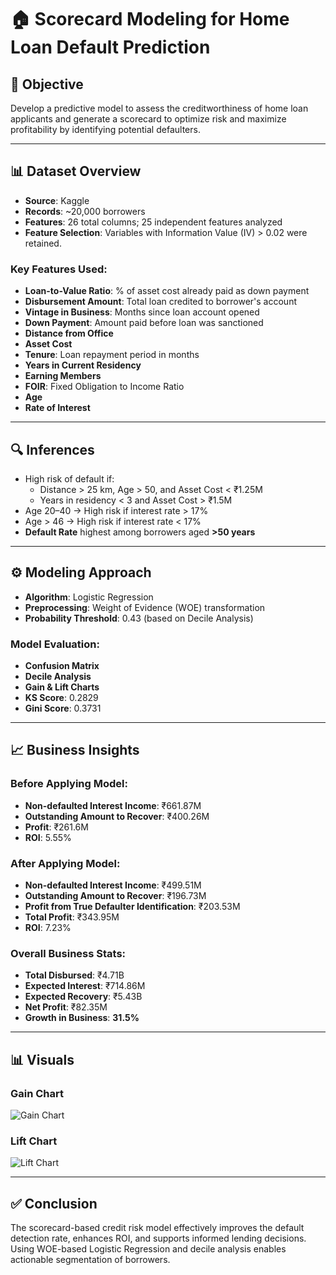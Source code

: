 # 🏠 Scorecard Modeling for Home Loan Default Prediction

## 📌 Objective

Develop a predictive model to assess the creditworthiness of home loan applicants and generate a scorecard to optimize risk and maximize profitability by identifying potential defaulters.

---

## 📊 Dataset Overview

- **Source**: Kaggle
- **Records**: ~20,000 borrowers
- **Features**: 26 total columns; 25 independent features analyzed
- **Feature Selection**: Variables with Information Value (IV) > 0.02 were retained.

### Key Features Used:
- **Loan-to-Value Ratio**: % of asset cost already paid as down payment
- **Disbursement Amount**: Total loan credited to borrower's account
- **Vintage in Business**: Months since loan account opened
- **Down Payment**: Amount paid before loan was sanctioned
- **Distance from Office**
- **Asset Cost**
- **Tenure**: Loan repayment period in months
- **Years in Current Residency**
- **Earning Members**
- **FOIR**: Fixed Obligation to Income Ratio
- **Age**
- **Rate of Interest**

---

## 🔍 Inferences

- High risk of default if:
  - Distance > 25 km, Age > 50, and Asset Cost < ₹1.25M
  - Years in residency < 3 and Asset Cost > ₹1.5M
- Age 20–40 → High risk if interest rate > 17%
- Age > 46 → High risk if interest rate < 17%
- **Default Rate** highest among borrowers aged **>50 years**

---

## ⚙️ Modeling Approach

- **Algorithm**: Logistic Regression
- **Preprocessing**: Weight of Evidence (WOE) transformation
- **Probability Threshold**: 0.43 (based on Decile Analysis)

### Model Evaluation:
- **Confusion Matrix**
- **Decile Analysis**
- **Gain & Lift Charts**
- **KS Score**: 0.2829
- **Gini Score**: 0.3731

---

## 📈 Business Insights

### Before Applying Model:
- **Non-defaulted Interest Income**: ₹661.87M
- **Outstanding Amount to Recover**: ₹400.26M
- **Profit**: ₹261.6M
- **ROI**: 5.55%

### After Applying Model:
- **Non-defaulted Interest Income**: ₹499.51M
- **Outstanding Amount to Recover**: ₹196.73M
- **Profit from True Defaulter Identification**: ₹203.53M
- **Total Profit**: ₹343.95M
- **ROI**: 7.23%

### Overall Business Stats:
- **Total Disbursed**: ₹4.71B
- **Expected Interest**: ₹714.86M
- **Expected Recovery**: ₹5.43B
- **Net Profit**: ₹82.35M
- **Growth in Business**: **31.5%**

---

## 📊 Visuals

### Gain Chart
![Gain Chart](gain_chart.png)

### Lift Chart
![Lift Chart](lift_chart.png)

---

## ✅ Conclusion

The scorecard-based credit risk model effectively improves the default detection rate, enhances ROI, and supports informed lending decisions. Using WOE-based Logistic Regression and decile analysis enables actionable segmentation of borrowers.
